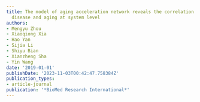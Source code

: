 ```yaml
---
title: The model of aging acceleration network reveals the correlation of alzheimer’s
  disease and aging at system level
authors:
- Mengyu Zhou
- Xiaoqiong Xia
- Hao Yan
- Sijia Li
- Shiyu Bian
- Xianzheng Sha
- Yin Wang
date: '2019-01-01'
publishDate: '2023-11-03T00:42:47.758384Z'
publication_types:
- article-journal
publication: '*BioMed Research International*'
---
```

